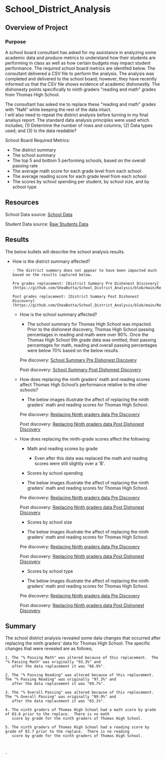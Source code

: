 # School_District_Analysis

## Overview of Project

### Purpose
A school board consultant has asked for my assistance in analyzing some academic data and produce metrics to understand how their
students are performing in class as well as how certain budgets may impact student performance.  The required school board metrics 
are identifed below. The consultant delivered a CSV file to perform the analysis.  The analysis was completed and delivered to the
school board; however, they have recently informed us that the CSV file shows evidence of academic dishonestly.  The dishonesty 
points specifically to ninth graders "reading and math" grades from Thomas High School. 

The consultant has asked me to replace these "reading and math" grades with "NaN" while keeping the rest of the data intact.  
I will also need to repeat the district analysis before turning in my final analsys report.  The standard data analysis principles 
were used which includes; (1) Determine the number of rows and columns; (2) Data types used; and (3) Is the data readable?

School Board Required Metrics:

- The district summary
- The school summary
- The top 5 and bottom 5 performing schools, based on the overall passing rate
- The average math score for each grade level from each school
- The average reading score for each grade level from each school
- The scores by school spending per student, by school size, and by school type

## Resources
School Data source: [School Data](https://github.com/SheaButta/School_District_Analysis/blob/main/Resources/schools_complete.csv)

Student Data source: [Raw Students Data](https://github.com/SheaButta/School_District_Analysis/blob/main/Resources/students_complete.csv)



## Results

The below bullets will describe the school analysis results.

  - How is the district summary affected?

		- The district summary does not appear to have been impacted much based on the results captured below.
		
		Pre grades replacement: [District Summary Pre Dishonest Discovery](https://github.com/SheaButta/School_District_Analysis/blob/main/Resources/DistrictSummary_PreDishonestDiscovery.PNG)

		Post grades replacement: [District Summary Post Dishonest Discovery](https://github.com/SheaButta/School_District_Analysis/blob/main/Resources/DistrictSummary_PostDishonestDiscovery.PNG)

	- How is the school summary affected?

		- The school summary for Thomas High School was impacted.  Prior to the dishonest discovery, Thomas High School passing percentages
		  in reading and math were over 90%.  Once the Thomas High School 9th grade data was omitted, their passing percentages  for math, reading
		  and overall passing percentages were below 70% based on the below results.

		Pre discovery: [School Summary Pre Dishonest Discovery](https://github.com/SheaButta/School_Distric_Analysis/blob/main/Resources/SchoolSummary_PreDishonestDiscovery.PNG)

		Post discovery: [School Summary Post Dishonest Discovery](https://github.com/SheaButta/School_Distric_Analysis/blob/main/Resources/SchoolSummary_PostDishonestDiscovery.PNG)

	- How does replacing the ninth graders’ math and reading scores affect Thomas High School’s performance relative to the other schools?

		- The below images illustrate the affect of replacing the ninth graders' math and reading scores for Thomas High School.

		Pre discovery: [Replacing Ninth graders data Pre Discovery](https://github.com/SheaButta/School_Distric_Analysis/blob/main/Resources/ReplacingNinthGraders_PreDishonestDiscovery.PNG)

		Post discovery: [Replacing Ninth graders data Post Dishonest Discovery](https://github.com/SheaButta/School_Distric_Analysis/blob/main/Resources/ReplacingNinthGraders_PostDishonestDiscovery.PNG)

	- How does replacing the ninth-grade scores affect the following:

		- Math and reading scores by grade
			- Even after this data was replaced the math and reading scores were still slightly over a 'B'.

		- Scores by school spending

		- The below images illustrate the affect of replacing the ninth graders' math and reading scores for Thomas High School.

		Pre discovery: [Replacing Ninth graders data Pre Discovery](https://github.com/SheaButta/School_Distric_Analysis/blob/main/Resources/ReplacingNinthGraders_PreDishonestDiscovery.PNG)

		Post discovery: [Replacing Ninth graders data Post Dishonest Discovery](https://github.com/SheaButta/School_Distric_Analysis/blob/main/Resources/ReplacingNinthGraders_PostDishonestDiscovery.PNG)


		- Scores by school size

		- The below images illustrate the affect of replacing the ninth graders' math and reading scores for Thomas High School.

		Pre discovery: [Replacing Ninth graders data Pre Discovery](https://github.com/SheaButta/School_Distric_Analysis/blob/main/Resources/ReplacingNinthGraders_PreDishonestDiscovery.PNG)

		Post discovery: [Replacing Ninth graders data Post Dishonest Discovery](https://github.com/SheaButta/School_Distric_Analysis/blob/main/Resources/ReplacingNinthGraders_PostDishonestDiscovery.PNG)


		- Scores by school type

		- The below images illustrate the affect of replacing the ninth graders' math and reading scores for Thomas High School.

		Pre discovery: [Replacing Ninth graders data Pre Discovery](https://github.com/SheaButta/School_Distric_Analysis/blob/main/Resources/ReplacingNinthGraders_PreDishonestDiscovery.PNG)

		Post discovery: [Replacing Ninth graders data Post Dishonest Discovery](https://github.com/SheaButta/School_Distric_Analysis/blob/main/Resources/ReplacingNinthGraders_PostDishonestDiscovery.PNG)



## Summary

The school district analysis revealed some data changes that occurred after replacing the ninth graders' data for Thomas High School.
The specific changes that were revealed are as follows;

	1. The "% Passing Math" was altered because of this replacement.  The "% Passing Math" was originally "93.3%" and 
	   after the data replacement it was "66.9%".

	2. The "% Passing Reading" was altered because of this replacement.  The "% Passing Reading" was originally "97.3%" and 
	   after the data replacement it was "69.7%".

	3. The "% Overall Passing" was altered because of this replacement.  The "% Overall Passing" was originally "99.9%" and 
	   after the data replacement it was "65.1%".

	4. The ninth graders of Thomas High School had a math score by grade of 83.6 prior to the replace.  There is no math 
	   score by grade for the ninth graders of Thomas High School.

	5. The ninth graders of Thomas High School had a reading score by grade of 83.7 prior to the replace.  There is no reading 
	   score by grade for the ninth graders of Thomas High School.



	- 

